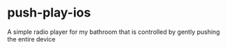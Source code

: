 # push-play-ios
A simple radio player for my bathroom that is controlled by gently pushing the entire device
